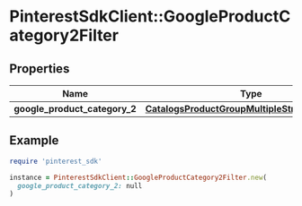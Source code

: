 # PinterestSdkClient::GoogleProductCategory2Filter

## Properties

| Name | Type | Description | Notes |
| ---- | ---- | ----------- | ----- |
| **google_product_category_2** | [**CatalogsProductGroupMultipleStringListCriteria**](.md) |  |  |

## Example

```ruby
require 'pinterest_sdk'

instance = PinterestSdkClient::GoogleProductCategory2Filter.new(
  google_product_category_2: null
)
```

